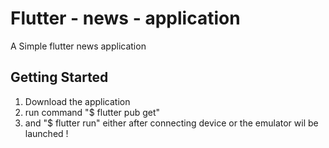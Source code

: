 # Flutter - news - application

A Simple flutter news application

## Getting Started

1.  Download the application
2. run command "$ flutter pub get"
3.  and "$ flutter run" either after connecting device or the emulator wil be launched !
